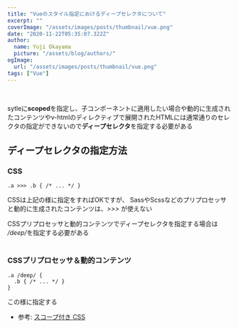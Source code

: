 ```yaml
---
title: "Vueのスタイル指定におけるディープセレクタについて"
excerpt: ""
coverImage: "/assets/images/posts/thumbnail/vue.png"
date: "2020-11-22T05:35:07.322Z"
author:
  name: Yuji Okayama
  picture: "/assets/blog/authors/"
ogImage:
  url: "/assets/images/posts/thumbnail/vue.png"
tags: ["Vue"]
---
```


<br>

sytleに**scoped**を指定し、子コンポーネントに適用したい場合や動的に生成されたコンテンツやv-htmlのディレクティブで展開されたHTMLには通常通りのセレクタの指定ができないので**ディープセレクタ**を指定する必要がある

## ディープセレクタの指定方法

### CSS

```
.a >>> .b { /* ... */ }
```

CSSは上記の様に指定をすればOKですが、
SassやScssなどのプリプロセッサと動的に生成されたコンテンツは、<em>>>></em>
が使えない<br>

CSSプリプロセッサと動的コンテンツでディープセレクタを指定する場合は
<em>/deep/</em>を指定する必要がある<br><br>

### CSSプリプロセッサ＆動的コンテンツ

```
.a /deep/ {
  .b { /* ... */ }
}
```

この様に指定する<br>
- 参考: <a href="https://vue-loader-v14.vuejs.org/ja/features/scoped-css.html" target="_blank">スコープ付き CSS</a>
